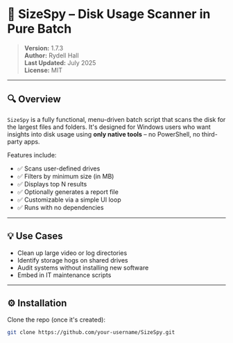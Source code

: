 # 📂 SizeSpy – Disk Usage Scanner in Pure Batch

> **Version:** 1.7.3  
> **Author:** Rydell Hall  
> **Last Updated:** July 2025  
> **License:** MIT

---

## 🔍 Overview

`SizeSpy` is a fully functional, menu-driven batch script that scans the disk for the largest files and folders. It's designed for Windows users who want insights into disk usage using **only native tools** – no PowerShell, no third-party apps.

Features include:
- ✅ Scans user-defined drives
- ✅ Filters by minimum size (in MB)
- ✅ Displays top N results
- ✅ Optionally generates a report file
- ✅ Customizable via a simple UI loop
- ✅ Runs with no dependencies

---

## 💡 Use Cases

- Clean up large video or log directories  
- Identify storage hogs on shared drives  
- Audit systems without installing new software  
- Embed in IT maintenance scripts

---

## ⚙️ Installation

Clone the repo (once it's created):
```bash
git clone https://github.com/your-username/SizeSpy.git
